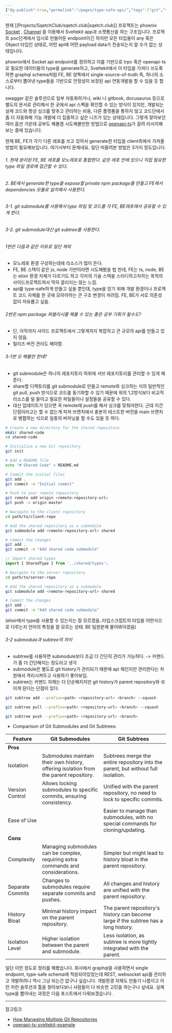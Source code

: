 ```yaml
---
{"dg-publish":true,"permalink":"/pages/type-safe-api/","tags":["git","type-safe"],"created":"2024-09-09","updated":"2024-09-09T23:15:00"}
---
```


현재 [[Projects/SqetchClub/sqetch.club\|sqetch.club]] 프로젝트는 phoenix [Socket](https://hexdocs.pm/phoenix/js/#socket) , [Channel](https://hexdocs.pm/phoenix/js/#channel) 을 이용해서 Sveltekit app과 소켓통신을 하는 구조입니다. 프로젝트 poc단계에서 임시로 만들어둔 endpoint이긴 하지만 모든 타입들이 any 혹은 Object 타입인 상태로, 어떤 api에 어떤 payload data가 전송되는지 알 수가 없는 상태입니다.

phoenix에서 Socket api endpoint를 정의하고 이를 기반으로 trpc 혹은 openapi-ts로 필요한 데이터들의 type을 generate하고, Sveltekit에서 이 타입을 가져다 쓰도록 하면 graphql schema처럼 FE, BE 양쪽에서 single-source-of-truth 즉, 하나의 소스로부터 뽑아낸 type들을 기반으로 안정성이 보장된 api 연동개발을 할 수 있을 듯 합니다.

swagger 같은 솔루션으로 일부 자동화하거나, wiki 나 gitbook, docusaurus 등으로 별도의 문서로 관리해서 한 곳에서 api 스펙을 확인할 수 있는 방식이 있지만, 개발되는 실제 코드와 항상 싱크를 맞추고 관리하는 비용, 다른 플랫폼을 통하지 않고 코드단에서 좀 더 자동화해 기능 개발에 더 집중하고 싶은 니즈가 있는 상태입니다. 그렇게 찾아보던 여러 옵션 가운데 공부도 해볼겸 시도해볼만한 방법으로 [openapi-ts](https://openapi-ts.pages.dev/)가 끌려 리서치해보는 중에 있습니다.

현재 BE, FE가 각기 다른 레포를 쓰고 있어서 generate한 타입을 client측에서 가져올 방법이 필요해보입니다. 여기서부터 문제네요. 일단 떠올려본 방법은 3가지 정도입니다.
###### 1. 현재 분리된 FE, BE 레포를 모노레포로 통합한다. 같은 레포 안에 있으니 직접 필요한 type 파일 경로에 접근할 수 있다.
###### 2. BE에서 generate한 type을 expose할 private npm package를 만들고 FE에서 dependencies 모듈로 설치해서 사용한다.
###### 3-1. git submodule를 사용해서 type 파일 및 코드를 각 FE, BE레포에서 공유할 수 있게 한다.
###### 3-2. git submodule대신 git subtree를 사용한다.

###### 1번은 다음과 같은 이유로 일단 제외
- 모노레포 환경 구성하는데에 리소스가 많이 든다.
- FE, BE 스택이 같은 js, node 기반이라면 시도해봤을 법 한데, FE는 ts, node, BE는 elixir 환경 자체가 다르기도 하고 각자의 기술 스택을 스터디하고자하는 목적의 사이드프로젝트여서 딱히 끌리지는 않는 느낌.
- api를 type-safe하게 만들고 싶을 뿐인데, type을 얻기 위해 개발 환경이나 프로젝트 코드 자체를 한 곳에 모아야하는 큰 구조 변경이 꺼려짐. FE, BE가 서로 의존성 없이 자유롭고 싶음.

###### 2번은 npm package 퍼블리시를 해볼 수 있는 좋은 공부 기회가 될수도?
- 단, 아직까지 사이드 프로젝트에서 그렇게까지 복잡하고 큰 규모의 api를 만들고 있지 않음.
- 릴리즈 버전 관리도 해야함.

###### 3-1번 오 해볼만 한데?
- git submodule은 하나의 레포지토리 하위에 서브 레포지토리를 관리할 수 있게 해준다.
- share할 디렉토리를 git submodule로 만들고 remote와 싱크하는 식의 일반적인 git pull, push 방식으로 코드를 동기화할 수 있기 때문에 위의 1,2방식보다 비교적 리소스를 덜 들이고 필요한 파일들이나 설정들을 공유할 수 있다.
- 대신 업데이트가 있으면 꼭 remote에 push를 해서 싱크를 맞춰야한다. 근데 이건 단점이라고는 할 수 없는게 피쳐 브랜치에서 충분히 테스트한 버전을 main 브랜치로 병합하는 식으로 일종의 버저닝을 할 수도 있을 듯 하다. 

```bash
# Create a new directory for the shared repository
mkdir shared-code
cd shared-code

# Initialize a new Git repository
git init

# Add a README file
echo "# Shared Code" > README.md

# Commit the initial files
git add .
git commit -m "Initial commit"

# Push to your remote repository
git remote add origin <remote-repository-url>
git push -u origin master
```
```bash
# Navigate to the client repository
cd path/to/client-repo

# Add the shared repository as a submodule
git submodule add <remote-repository-url> shared

# Commit the changes
git add .
git commit -m "Add shared code submodule"
```

```ts
// Import shared types
import { SharedType } from '../shared/types';
```

```bash
# Navigate to the server repository
cd path/to/server-repo

# Add the shared repository as a submodule
git submodule add <remote-repository-url> shared

# Commit the changes
git add .
git commit -m "Add shared code submodule"

```
 (elixir에서 type을 사용할 수 있는지는 잘 모르겠음..타입스크립트의 타입을 어떤식으로 다루는지 언어의 특징을 잘 모르는 상태. BE 팀원분께 물어봐야겠음)

###### 3-2 submodule과 subtree의 차이
- subtree를 사용하면 submodule보다 조금 더 간단히 관리가 가능하다. -> 커맨드가 좀 더 간단해지는 정도라고 생각
- submodule은 별도로 git history가 관리되기 때문에 api 체인지만 관리한다는 차원에서 격리시켜두고 사용하기 좋아보임.
- subtree는 커맨드 자체는 더 단순해지지만 git history가 parent repository와 섞이게 된다는 단점이 있다.

```bash
git subtree add --prefix=<path> <repository-url> <branch> --squash

git subtree pull --prefix=<path> <repository-url> <branch> --squash

git subtree push --prefix=<path> <repository-url> <branch>
```

- Comparison of Git Submodules and Git Subtrees:

| **Feature**      | **Git Submodules**                                                                    | **Git Subtrees**                                                                    |
| ---------------- | ------------------------------------------------------------------------------------- | ----------------------------------------------------------------------------------- |
| **Pros**         |                                                                                       |                                                                                     |
| Isolation        | Submodules maintain their own history, offering isolation from the parent repository. | Subtrees merge the entire repository into the parent, but without full isolation.   |
| Version Control  | Allows locking submodules to specific commits, ensuring consistency.                  | Unified with the parent repository, no need to lock to specific commits.            |
| Ease of Use      |                                                                                       | Easier to manage than submodules, with no special commands for cloning/updating.    |
| **Cons**         |                                                                                       |                                                                                     |
| Complexity       | Managing submodules can be complex, requiring extra commands and considerations.      | Simpler but might lead to history bloat in the parent repository.                   |
| Separate Commits | Changes to submodules require separate commits and pushes.                            | All changes and history are unified with the parent repository.                     |
| History Bloat    | Minimal history impact on the parent repository.                                      | The parent repository's history can become large if the subtree has a long history. |
| Isolation Level  | Higher isolation between the parent and submodule.                                    | Less isolation, as subtree is more tightly integrated with the parent.              |


일단 이런 정도로 정리를 해봤습니다. 회사에서 graphql을 사용하면서 single endpoint, type-safe schema에 적응되어있었는데 REST, websocket api를 관리하고 개발하려니 역시 그냥 되는건 없구나 싶습니다. 개발환경 자체도 만들기 나름이고 이런 저런 솔루션과 툴을 찾아보다보니 사람들이 다 비슷한 고민을 하는구나 싶네요. 실제 type을 뽑아내는 과정은 다음 포스트에서 다뤄보겠습니다. 


---
참고링크
- [How Managing Multiple Git Repositories](https://medium.com/@saverio3107/how-managing-multiple-git-repositories-8c864d653afa)
- [openapi-ts-sveltekit-example](https://github.com/openapi-ts/openapi-typescript/tree/main/packages/openapi-fetch/examples/sveltekit)








